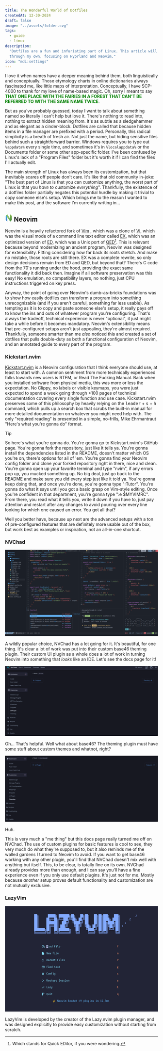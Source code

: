 ```yaml
---
title: The Wonderful World of Dotfiles
createdAt: 12-30-2024
draft: false
image: "../assets/folder.svg"
tags:
  - guide
  - linux
description:
  "Dotfiles are a fun and infuriating part of Linux. This article will guide you
  through my own, focusing on Hyprland and Neovim."
icon: "mdi:settings"
---
```


I love it when names have a deeper meaning behind them, both linguistically and
conceptually. Those etymology charts in online dictionaries always fascinated
me, like little maps of interpretation. Conceptually, I have SCP-4000 to thank
for my love of name-based magic. Oh, sorry I meant to say
<span style='color:green; font-weight: bold;'>THAT ONE PLACE WITH THE FAIRIES IN
A FOREST THAT CAN'T BE REFERRED TO WITH THE SAME NAME TWICE</span>.

But as you've probably guessed, today I want to talk about something named so
literally I can't help but love it. There's nothing to read into, nothing to
extract hidden meaning from. It's as subtle as a sledgehammer and as elegant as
a cinder-block. Dotfiles are called that because hidden items in a file manager
are prefixed with a period. Personally, this radical simplicity is a breath of
fresh air. Not just the name, but hiding sensitive files behind such a
straightforward barrier. Windows requires you to type out `%appdata%` every
single time, and sometimes it's in `%localappdata%` or the Documents folder or
some other app-specific folder. I've been confused by Linux's lack of a "Program
Files" folder but it's worth it if I can find the files I'll actually edit.

The main strength of Linux has always been its customization, but that
inevitably scares off people don't care. It's like that old community in-joke:
"The best part of Linux is that you can customize anything, the worst part of
Linux is that you _have to_ customize _everything_". Thankfully, the existence
of a dotfiles folder partially negates this potential hurdle by making it
trivial to copy someone else's setup. Which brings me to the reason I wanted to
make this post, and the software I'm currently writing in...

## ![Neovim logo](../assets/devicon--neovim.svg) Neovim

Neovim is a heavily refactored fork of
[Vim](<https://en.wikipedia.org/wiki/Vim_(text_editor)>) , which was a clone of
[VI](<https://en.wikipedia.org/wiki/Vi_(text_editor)>), which was the visual
mode of a command line text editor called
[EX](<https://en.wikipedia.org/wiki/Ex_(text_editor)>), which was an optimized
version of [ED](<https://en.wikipedia.org/wiki/Ed_(software)>), which was a Unix
port of [QED](<https://en.wikipedia.org/wiki/QED_(text_editor)>)[^1]. This is
relevant because beyond modernizing an ancient program, Neovim was designed for
extensibility. Fitting considering how far back its roots stretch. And make no
mistake, those roots are still there. EX was a complete rewrite, so only design
decisions remain from ED and QED, but beyond that? There's C code from the 70's
running under the hood, providing the exact same functionality it did back then.
Imagine if all software preservation was this easy! No emulation, no
compatibility layers, no nothing, just CPU instructions triggered on key press.

[^1]: Which stands for Quick EDitor, if you were wondering.

Anyway, the point of going over Neovim's dumb-as-bricks foundations was to show
how easily dotfiles can transform a program into something unrecognizable (and
if you aren't careful, something far less usable). As tempting as it is to copy
and paste someone else's setup, it really pays off to know the ins and outs of
whatever program you're configuring. That's always the tradeoff, technical
experience is never "optional", it just might take a while before it becomes
mandatory. Neovim's extensibility means that pre-configured setups aren't just
appealing, they're almost required. Thankfully, someone smarter than me _also_
noticed this and created a set of dotfiles that pulls double-duty as both a
functional configuration of Neovim, and an annotated guide to every part of the
program.

### Kickstart.nvim

[Kickstart.nvim](https://github.com/nvim-lua/kickstart.nvim) is a Neovim
configuration that I think everyone should use, at least to start with. A common
sentiment from more technically experienced folks towards new users is RTFM, or
Read The Fucking Manual. Back when you installed software from physical media,
this was more or less the expectation. No Clippy, no labels or visible keymaps,
you were just expected to spend a week going through >100 pages of technical
documentation covering every single function and use case. Kickstart.nvim
preserves some of this philosophy by heavily relying on the <kbd>leader</kbd> +
<kbd>s</kbd> + <kbd>h</kbd> command, which pulls up a search box that scrubs the
built-in manual for more detailed documentation on whatever you might need help
with. The only "required reading" is presented in a simple, no-frills, Mike
Ehrmantraut "Here's what you're gonna do" format.

> [!tip]
>
> So here's what you're gonna do. You're gonna go to Kickstart.nvim's GitHub
> page. You're gonna fork the repository, just like it tells ya. You're gonna
> install the dependencies listed in the README, doesn't matter which OS you're
> on, there's options for all of 'em. You're gonna find your Neovim config
> folder and clone your forked repository right in there, nice and clean. You're
> gonna open up your favorite terminal and type "nvim", if any errors pop up,
> you mucked something up. No big deal, just go back to the README and make sure
> you did every step just like it told ya. You're gonna keep doing that, and
> once you're done, you're gonna type ":Tutor". You're gonna do what it says
> until you got a basic grasp on Vim-style editing. Once you're confident in
> that department, you're gonna type ":e $MYVIMRC". From there, you read what it
> tells you, write it down if you have to, just pay attention and restart after
> any changes to avoid pouring over every line looking for which one caused an
> error. You got all that?

Well you better have, because up next are the advanced setups with a ton of
pre-configured features that are definitely more usable out of the box, but work
best as examples or inspiration, not an all-in-one shortcut.

### NVChad

![NVChad's default UI, editing a Typescript file](../assets/nvchad.webp)

A wildly popular choice, NVChad has a lot going for it. It's beautiful, for one
thing. It's clear a lot of work was put into their custom base46 theming plugin.
Their custom UI plugin as a whole does a lot of work in turning Neovim into
something that _looks_ like an IDE. Let's see the docs page for it!

![NVChad's docs page for NVUI with a single bullet point reading "Read :h nvui"](../assets/nvui.png)

Oh... That's helpful. Well what about base46? The theming plugin must have some
stuff about custom themes and whatnot, right?

![NVChad's docs page for base46 with a single bullet point reading "Read :h nvui.base46"](../assets/base46.png)

Huh.

This is very much a "me thing" but this docs page really turned me off on
NVChad. The use of custom plugins for basic features is cool to see, they very
much do what they're supposed to, but it also reminds me of the walled gardens I
turned to Neovim to avoid. If you want to get base46 working with any other
plugin, you'll find that NVChad doesn't mix well with anything but itself. This,
to be clear, is totally fine on its own. NVChad already provides more than
enough, and I can say you'll have a fine experience even if you only use default
plugins. It's just not for me. Mostly because _another_ setup proves default
functionality and customization are not mutually exclusive.

### LazyVim

![LazyVim's default start screen, showing a list of options with their respective keybind](../assets/lazyvim.png)

LazyVim is developed by the creator of the Lazy.nvim plugin manager, and was
designed explicitly to provide easy customization without starting from scratch.
